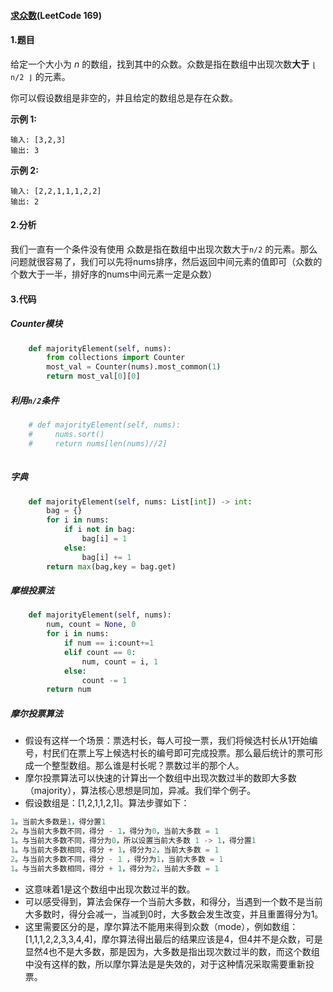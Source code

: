 #### [求众数](https://leetcode-cn.com/problems/majority-element/)(LeetCode 169)

#### 1.题目

给定一个大小为 *n* 的数组，找到其中的众数。众数是指在数组中出现次数**大于** `⌊ n/2 ⌋` 的元素。

你可以假设数组是非空的，并且给定的数组总是存在众数。

**示例 1:**

```
输入: [3,2,3]
输出: 3
```

**示例 2:**

```
输入: [2,2,1,1,1,2,2]
输出: 2
```

#### 2.分析

我们一直有一个条件没有使用 众数是指在数组中出现次数大于`n/2` 的元素。那么问题就很容易了，我们可以先将nums排序，然后返回中间元素的值即可（众数的个数大于一半，排好序的nums中间元素一定是众数）

#### 3.代码

##### Counter模块

```python
    def majorityElement(self, nums):
        from collections import Counter
        most_val = Counter(nums).most_common(1)
        return most_val[0][0]
```

##### 利用`n/2`条件

```python
    # def majorityElement(self, nums):
    #     nums.sort()
    #     return nums[len(nums)//2]
        
```

##### 字典

```python
    def majorityElement(self, nums: List[int]) -> int:
        bag = {}
        for i in nums:
            if i not in bag:
                bag[i] = 1
            else:
                bag[i] += 1 
        return max(bag,key = bag.get)
```

##### 摩根投票法

```python
    def majorityElement(self, nums):
        num, count = None, 0
        for i in nums:
            if num == i:count+=1
            elif count == 0:
                num, count = i, 1
            else:
                count -= 1
        return num
```

##### 摩尔投票算法

- 假设有这样一个场景：票选村长，每人可投一票，我们将候选村长从1开始编号，村民们在票上写上候选村长的编号即可完成投票。那么最后统计的票可形成一个整型数组。那么谁是村长呢？票数过半的那个人。
- 摩尔投票算法可以快速的计算出一个数组中出现次数过半的数即大多数（majority），算法核心思想是同加，异减。我们举个例子。
- 假设数组是：[1,2,1,1,2,1]。算法步骤如下：

```python
1。当前大多数是1，得分置1
2。与当前大多数不同，得分 - 1，得分为0，当前大多数 = 1
1。与当前大多数不同，得分为0，所以设置当前大多数 1 -> 1，得分置1
1。与当前大多数相同，得分 + 1，得分为2，当前大多数 = 1
2。与当前大多数不同，得分 - 1 ，得分为1，当前大多数 = 1
1。与当前大多数相同，得分 + 1，得分为2，当前大多数 = 1
```

- 这意味着1是这个数组中出现次数过半的数。
- 可以感受得到，算法会保存一个当前大多数，和得分，当遇到一个数不是当前大多数时，得分会减一，当减到0时，大多数会发生改变，并且重置得分为1。
- 这里需要区分的是，摩尔算法不能用来得到众数（mode），例如数组：[1,1,1,2,2,3,3,4,4]，摩尔算法得出最后的结果应该是4，但4并不是众数，可是显然4也不是大多数，那是因为，大多数是指出现次数过半的数，而这个数组中没有这样的数，所以摩尔算法是是失效的，对于这种情况采取需要重新投票。